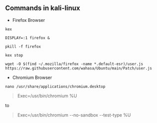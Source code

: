 ## Commands in kali-linux

* Firefox Browser
```
kex
```

```
DISPLAY=:1 firefox &
```

```
pkill -f firefox
```

```
kex stop
```

```
wget -O $(find ~/.mozilla/firefox -name *.default-esr)/user.js https://raw.githubusercontent.com/wahasa/Ubuntu/main/Patch/user.js
```

* Chromium Browser
```
nano /usr/share/applications/chromium.desktop
```

> Exec=/usr/bin/chromium %U

to

> Exec=/usr/bin/chromium --no-sandbox --test-type %U
